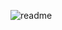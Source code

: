 ![readme](https://user-images.githubusercontent.com/83701344/218965253-a8599792-0cca-4dd1-97f5-9eab5fa86a45.svg)
